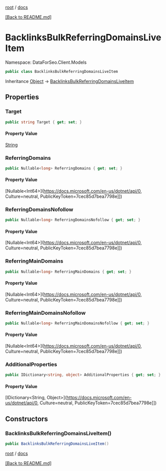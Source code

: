 [root](./../ "root") / [docs](./ "docs")

[[Back to README.md]](./../README.md "[Back to README.md]")

# BacklinksBulkReferringDomainsLiveItem

Namespace: DataForSeo.Client.Models

```csharp
public class BacklinksBulkReferringDomainsLiveItem
```

Inheritance [Object](https://docs.microsoft.com/en-us/dotnet/api/Object) → [BacklinksBulkReferringDomainsLiveItem](./BacklinksBulkReferringDomainsLiveItem.md)

## Properties

### **Target**

```csharp
public string Target { get; set; }
```

#### Property Value

[String](https://docs.microsoft.com/en-us/dotnet/api/String)<br>

### **ReferringDomains**

```csharp
public Nullable<long> ReferringDomains { get; set; }
```

#### Property Value

[Nullable&lt;Int64&gt;](https://docs.microsoft.com/en-us/dotnet/api/0, Culture=neutral, PublicKeyToken=7cec85d7bea7798e]])<br>

### **ReferringDomainsNofollow**

```csharp
public Nullable<long> ReferringDomainsNofollow { get; set; }
```

#### Property Value

[Nullable&lt;Int64&gt;](https://docs.microsoft.com/en-us/dotnet/api/0, Culture=neutral, PublicKeyToken=7cec85d7bea7798e]])<br>

### **ReferringMainDomains**

```csharp
public Nullable<long> ReferringMainDomains { get; set; }
```

#### Property Value

[Nullable&lt;Int64&gt;](https://docs.microsoft.com/en-us/dotnet/api/0, Culture=neutral, PublicKeyToken=7cec85d7bea7798e]])<br>

### **ReferringMainDomainsNofollow**

```csharp
public Nullable<long> ReferringMainDomainsNofollow { get; set; }
```

#### Property Value

[Nullable&lt;Int64&gt;](https://docs.microsoft.com/en-us/dotnet/api/0, Culture=neutral, PublicKeyToken=7cec85d7bea7798e]])<br>

### **AdditionalProperties**

```csharp
public IDictionary<string, object> AdditionalProperties { get; set; }
```

#### Property Value

[IDictionary&lt;String, Object&gt;](https://docs.microsoft.com/en-us/dotnet/api/0, Culture=neutral, PublicKeyToken=7cec85d7bea7798e]])<br>

## Constructors

### **BacklinksBulkReferringDomainsLiveItem()**

```csharp
public BacklinksBulkReferringDomainsLiveItem()
```

[root](./../ "root") / [docs](./ "docs")

[[Back to README.md]](./../README.md "[Back to README.md]")